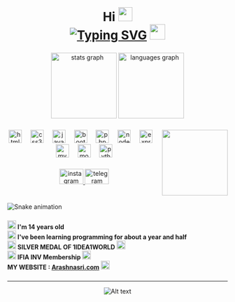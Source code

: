<br clear="both">

<h1 align="center">
  Hi 
  <img height="32" src="https://raw.githubusercontent.com/goforbg/telegram-emoji-gifs/master/wave.gif"><br>
  <a href="https://arashnasri.com"><img src="https://readme-typing-svg.demolab.com?font=Fira+Code&pause=1000&color=20DA3D&center=true&vCenter=true&width=250&height=35&lines=i'm+Arashnasrivatan;Backend+Developer+%F0%9F%92%8E" alt="Typing SVG" /></a>
  <img height="35" src="https://raw.githubusercontent.com/goforbg/telegram-emoji-gifs/master/guy-with-laptop-1.gif">
</h1>


###

<div align="center">
  <img src="https://github-readme-stats.vercel.app/api?username=Arashnasrivatan&hide_title=false&hide_rank=false&show_icons=true&include_all_commits=true&count_private=true&disable_animations=false&theme=vue-dark&locale=en&hide_border=true" height="150" alt="stats graph"  />
  <img src="https://github-readme-stats.vercel.app/api/top-langs?username=Arashnasrivatan&locale=en&hide_title=false&layout=compact&card_width=320&langs_count=5&theme=vue-dark&hide_border=true" height="150" alt="languages graph"  />
</div>

###

<img align="right" height="150" src="https://arashnasri.com/assets/images/my-avatar.png"  />

###

<div align="center">
  <img src="https://skillicons.dev/icons?i=html" height="30" alt="html5 logo"  />
  <img width="12" />
  <img src="https://skillicons.dev/icons?i=css" height="30" alt="css3 logo"  />
  <img width="12" />
  <img src="https://skillicons.dev/icons?i=js" height="30" alt="javascript logo"  />
  <img width="12" />
  <img src="https://skillicons.dev/icons?i=bootstrap" height="30" alt="bootstrap logo"  />
  <img width="12" />
  <img src="https://cdn.jsdelivr.net/gh/devicons/devicon/icons/php/php-original.svg" height="30" alt="php logo"  />
  <img width="12" />
  <img src="https://cdn.simpleicons.org/nodedotjs/339933" height="30" alt="nodejs logo"  />
  <img width="12" />
  <img src="https://skillicons.dev/icons?i=express" height="30" alt="express logo"  />
  <img width="12" />
  <img src="https://cdn.simpleicons.org/mysql/4479A1" height="30" alt="mysql logo"  />
  <img width="12" />
  <img src="https://skillicons.dev/icons?i=mongodb" height="30" alt="mongodb logo"  />
  <img width="12" />
  <img src="https://cdn.jsdelivr.net/gh/devicons/devicon/icons/python/python-original.svg" height="30" alt="python logo"  />
</div>

###

<div align="center">
  <a href="https://www.instagram.com/arashnasrivatan" target="_blank">
    <img src="https://raw.githubusercontent.com/maurodesouza/profile-readme-generator/master/src/assets/icons/social/instagram/default.svg" width="55" height="35" alt="instagram logo"  />
  </a>
  <a href="https://t.me/arash_aio" target="_blank">
    <img src="https://raw.githubusercontent.com/maurodesouza/profile-readme-generator/master/src/assets/icons/social/telegram/default.svg" width="55" height="35" alt="telegram logo"  />
  </a>
</div>

###

<br clear="both">

<img src="https://profile-readme-generator.com/assets/snake.svg" alt="Snake animation" />

###

<h4 align="left"><img src="https://raw.githubusercontent.com/goforbg/telegram-emoji-gifs/master/birthday-candles.gif" height="20"> I'm 14 years old<br><img src="https://raw.githubusercontent.com/Tarikul-Islam-Anik/Telegram-Animated-Emojis/main/Objects/Laptop.webp" alt="Laptop" width="20" height="20" /> I've been learning programming for about a year and half<br><img src="https://raw.githubusercontent.com/Tarikul-Islam-Anik/Telegram-Animated-Emojis/main/Activity/Trophy.webp" alt="Trophy" width="20" height="20" /> SILVER MEDAL OF 1IDEA1WORLD <img src="https://raw.githubusercontent.com/Tarikul-Islam-Anik/Telegram-Animated-Emojis/main/Activity/Trophy.webp" alt="Trophy" width="20" height="20" /><br><img src="https://raw.githubusercontent.com/Tarikul-Islam-Anik/Telegram-Animated-Emojis/main/Objects/Memo.webp" alt="Memo" width="20" height="20" /> IFIA INV Membership <img src="https://raw.githubusercontent.com/Tarikul-Islam-Anik/Telegram-Animated-Emojis/main/Symbols/Check%20Mark%20Button.webp" alt="Check Mark Button" width="20" height="20" /><br>MY WEBSITE : <a href="https://arashnasri.com">Arashnasri.com</a> <img src="https://raw.githubusercontent.com/Tarikul-Islam-Anik/Telegram-Animated-Emojis/main/Activity/Artist%20Palette.webp" alt="Artist Palette" width="20" height="20" /></h4>

###
---

<div align="center">
  <img src="https://spotify-recently-played-readme.vercel.app/api?user=31oamgtvj45rre3qheri26bvha3a&count=1" alt="Alt text">
</div>

